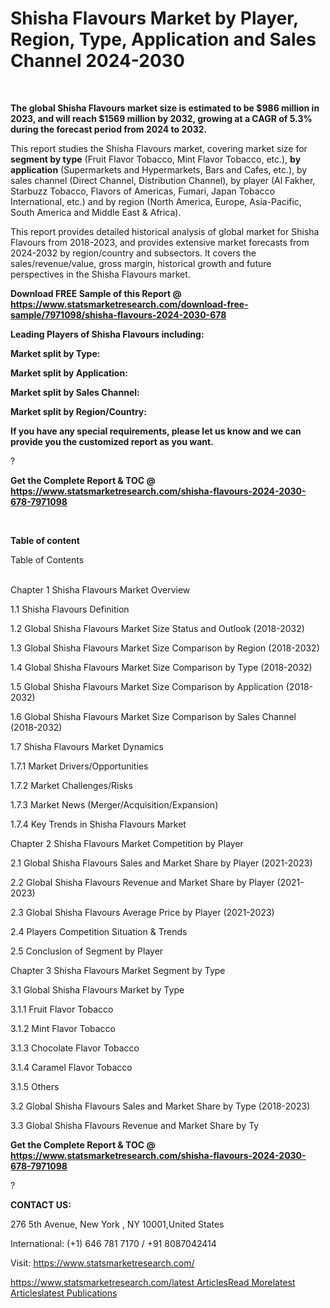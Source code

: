 <h1>Shisha Flavours Market by Player, Region, Type, Application and Sales Channel 2024-2030</h1><br/><p><strong>The global Shisha Flavours market size is estimated to be $986 million in 2023, and will reach $1569 million by 2032, growing at a <strong>CAGR</strong> of 5.3% during the forecast period from 2024 to 2032.</strong></p>
 
 
 
 <p>This report studies the Shisha Flavours market, covering market size for <strong>segment by type</strong> (Fruit Flavor Tobacco, Mint Flavor Tobacco, etc.), <strong>by application</strong> (Supermarkets and Hypermarkets, Bars and Cafes, etc.), by sales channel (Direct Channel, Distribution Channel), by player (Al Fakher, Starbuzz Tobacco, Flavors of Americas, Fumari, Japan Tobacco International, etc.) and by region (North America, Europe, Asia-Pacific, South America and Middle East & Africa).</p>
 
 
 
 <p>This report provides detailed historical analysis of global market for Shisha Flavours from 2018-2023, and provides extensive market forecasts from 2024-2032 by region/country and subsectors. It covers the sales/revenue/value, gross margin, historical growth and future perspectives in the Shisha Flavours market.</p>
 
 
 
 <p><strong>Download FREE Sample of this Report @ <a href="https://www.statsmarketresearch.com/download-free-sample/7971098/shisha-flavours-2024-2030-678">https://www.statsmarketresearch.com/download-free-sample/7971098/shisha-flavours-2024-2030-678</a></strong></p>
 
 
 
 <p><strong>Leading Players of Shisha Flavours including:</strong></p>
 
 
 
 <p><strong>Market split by Type:</strong></p>
 
 
 
 <p><strong>Market split <strong>by Application</strong>:</strong></p>
 
 
 
 <p><strong>Market split by Sales Channel:</strong></p>
 
 
 
 <p><strong>Market split by Region/Country:</strong></p>
 
 
 
 <p><strong>If you have any special requirements, please let us know and we can provide you the customized report as you want.</strong></p>
 
 
 
 <p>? </p>
 
 
 
 <div><b>Get the Complete Report & TOC @ <a href="https://www.statsmarketresearch.com/shisha-flavours-2024-2030-678-7971098">https://www.statsmarketresearch.com/shisha-flavours-2024-2030-678-7971098</a></b></div>
 
 
 
 <p><br />
 
 <b>Table of content</b></p>
 
 
 
 <p>Table of Contents<br />
 
 <br />
 
 Chapter 1 Shisha Flavours Market Overview<br />
 
 1.1 Shisha Flavours Definition<br />
 
 1.2 Global Shisha Flavours Market Size Status and Outlook (2018-2032)<br />
 
 1.3 Global Shisha Flavours Market Size Comparison by Region (2018-2032)<br />
 
 1.4 Global Shisha Flavours Market Size Comparison by Type (2018-2032)<br />
 
 1.5 Global Shisha Flavours Market Size Comparison by Application (2018-2032)<br />
 
 1.6 Global Shisha Flavours Market Size Comparison by Sales Channel (2018-2032)<br />
 
 1.7 Shisha Flavours Market Dynamics<br />
 
 1.7.1 Market Drivers/Opportunities<br />
 
 1.7.2 Market Challenges/Risks<br />
 
 1.7.3 Market News (Merger/Acquisition/Expansion)<br />
 
 1.7.4 Key Trends in Shisha Flavours Market<br />
 
 Chapter 2 Shisha Flavours Market Competition by Player<br />
 
 2.1 Global Shisha Flavours Sales and Market Share by Player (2021-2023)<br />
 
 2.2 Global Shisha Flavours Revenue and Market Share by Player (2021-2023)<br />
 
 2.3 Global Shisha Flavours Average Price by Player (2021-2023)<br />
 
 2.4 Players Competition Situation & Trends<br />
 
 2.5 Conclusion of Segment by Player<br />
 
 Chapter 3 Shisha Flavours Market Segment by Type<br />
 
 3.1 Global Shisha Flavours Market by Type<br />
 
 3.1.1 Fruit Flavor Tobacco<br />
 
 3.1.2 Mint Flavor Tobacco<br />
 
 3.1.3 Chocolate Flavor Tobacco<br />
 
 3.1.4 Caramel Flavor Tobacco<br />
 
 3.1.5 Others<br />
 
 3.2 Global Shisha Flavours Sales and Market Share by Type (2018-2023)<br />
 
 3.3 Global Shisha Flavours Revenue and Market Share by Ty</p>
 
 
 
 <div><b>Get the Complete Report & TOC @ <a href="https://www.statsmarketresearch.com/shisha-flavours-2024-2030-678-7971098">https://www.statsmarketresearch.com/shisha-flavours-2024-2030-678-7971098</a></b></div>
 
 
 
 <p>? </p>
 
 
 
 <p><b>CONTACT US:</b><br />
 
 276 5th Avenue, New York , NY 10001,United States<br />
 
 International: (+1) 646 781 7170 / +91 8087042414<br />
 
 Visit: <a href="https://www.statsmarketresearch.com/">https://www.statsmarketresearch.com/</a><br />
 
 <a href="https://gyeongbokgung.com">https://www.statsmarketresearch.com/</a><a href="https://hallyeomaritime.com">latest Articles</a><a href="https://jingwansa.com">Read More</a><a href="https://nguoiviet.jp/">latest Articles</a><a href="https://www.intelmarketresearch.com/">latest Publications</a></p>